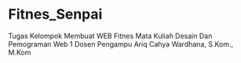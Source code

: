 # Fitnes_Senpai
Tugas Kelompok Membuat WEB Fitnes Mata Kuliah Desain Dan Pemograman Web 1 Dosen Pengampu Ariq Cahya Wardhana, S.Kom., M.Kom

